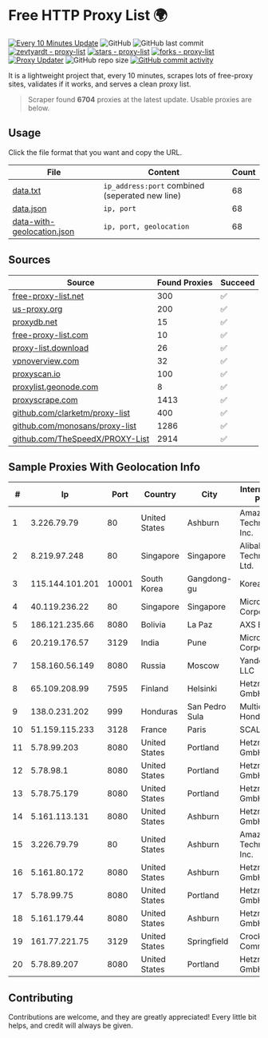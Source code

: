 
# Free HTTP Proxy List 🌍

[![Every 10 Minutes Update](https://github.com/mertguvencli/http-proxy-list/actions/workflows/main.yml/badge.svg?branch=main)](https://github.com/mertguvencli/http-proxy-list/actions/workflows/main.yml)
![GitHub](https://img.shields.io/github/license/mertguvencli/http-proxy-list)
![GitHub last commit](https://img.shields.io/github/last-commit/mertguvencli/http-proxy-list)
[![zevtyardt - proxy-list](https://img.shields.io/static/v1?label=zevtyardt&message=proxy-list&color=blue&logo=github)](https://github.com/zevtyardt/proxy-list "Go to GitHub repo")
[![stars - proxy-list](https://img.shields.io/github/stars/zevtyardt/proxy-list?style=social)](https://github.com/zevtyardt/proxy-list)
[![forks - proxy-list](https://img.shields.io/github/forks/zevtyardt/proxy-list?style=social)](https://github.com/zevtyardt/proxy-list)
[![Proxy Updater](https://github.com/zevtyardt/proxy-list/workflows/Proxy%20Updater/badge.svg)](https://github.com/zevtyardt/proxy-list/actions?query=workflow:"Proxy+Updater")
![GitHub repo size](https://img.shields.io/github/repo-size/zevtyardt/proxy-list)
[![GitHub commit activity](https://img.shields.io/github/commit-activity/m/zevtyardt/proxy-list?logo=commits)](https://github.com/zevtyardt/proxy-list/commits/main)

It is a lightweight project that, every 10 minutes, scrapes lots of free-proxy sites, validates if it works, and serves a clean proxy list.

> Scraper found **6704** proxies at the latest update. Usable proxies are below.

## Usage

Click the file format that you want and copy the URL.

|File|Content|Count|
|----|-------|-----|
|[data.txt](https://raw.githubusercontent.com/mertguvencli/http-proxy-list/main/proxy-list/data.txt)|`ip_address:port` combined (seperated new line)|68|
|[data.json](https://raw.githubusercontent.com/mertguvencli/http-proxy-list/main/proxy-list/data.json)|`ip, port`|68|
|[data-with-geolocation.json](https://raw.githubusercontent.com/mertguvencli/http-proxy-list/main/proxy-list/data-with-geolocation.json)|`ip, port, geolocation`|68|

## Sources

|Source|Found Proxies|Succeed|
|------|-------------|-------|
|[free-proxy-list.net](https://free-proxy-list.net)|300|✅|
|[us-proxy.org](https://www.us-proxy.org)|200|✅|
|[proxydb.net](http://proxydb.net)|15|✅|
|[free-proxy-list.com](https://free-proxy-list.com/?page=&port=&type%5B%5D=http&type%5B%5D=https&up_time=0&search=Search)|10|✅|
|[proxy-list.download](https://www.proxy-list.download/HTTP)|26|✅|
|[vpnoverview.com](https://vpnoverview.com/privacy/anonymous-browsing/free-proxy-servers)|32|✅|
|[proxyscan.io](https://www.proxyscan.io)|100|✅|
|[proxylist.geonode.com](https://proxylist.geonode.com/api/proxy-list?limit=300&page=1&sort_by=lastChecked&sort_type=desc&protocols=http,https)|8|✅|
|[proxyscrape.com](https://api.proxyscrape.com/v2/?request=displayproxies&protocol=http&timeout=10000&country=all&ssl=all&anonymity=all)|1413|✅|
|[github.com/clarketm/proxy-list](https://raw.githubusercontent.com/clarketm/proxy-list/master/proxy-list-raw.txt)|400|✅|
|[github.com/monosans/proxy-list](https://raw.githubusercontent.com/monosans/proxy-list/main/proxies/http.txt)|1286|✅|
|[github.com/TheSpeedX/PROXY-List](https://raw.githubusercontent.com/TheSpeedX/PROXY-List/master/http.txt)|2914|✅|


## Sample Proxies With Geolocation Info

|#|Ip|Port|Country|City|Internet Service Provider|
|-|--|----|-------|----|-------------------------|
|1|3.226.79.79|80|United States|Ashburn|Amazon Technologies Inc.|
|2|8.219.97.248|80|Singapore|Singapore|Alibaba (US) Technology Co., Ltd.|
|3|115.144.101.201|10001|South Korea|Gangdong-gu|Korea Telecom|
|4|40.119.236.22|80|Singapore|Singapore|Microsoft Corporation|
|5|186.121.235.66|8080|Bolivia|La Paz|AXS Bolivia S. A.|
|6|20.219.176.57|3129|India|Pune|Microsoft Corporation|
|7|158.160.56.149|8080|Russia|Moscow|Yandex.Cloud LLC|
|8|65.109.208.99|7595|Finland|Helsinki|Hetzner Online GmbH|
|9|138.0.231.202|999|Honduras|San Pedro Sula|Multicable De Honduras|
|10|51.159.115.233|3128|France|Paris|SCALEWAY|
|11|5.78.99.203|8080|United States|Portland|Hetzner Online GmbH|
|12|5.78.98.1|8080|United States|Portland|Hetzner Online GmbH|
|13|5.78.75.179|8080|United States|Portland|Hetzner Online GmbH|
|14|5.161.113.131|8080|United States|Ashburn|Hetzner Online GmbH|
|15|3.226.79.79|80|United States|Ashburn|Amazon Technologies Inc.|
|16|5.161.80.172|8080|United States|Ashburn|Hetzner Online GmbH|
|17|5.78.99.75|8080|United States|Portland|Hetzner Online GmbH|
|18|5.161.179.44|8080|United States|Ashburn|Hetzner Online GmbH|
|19|161.77.221.75|3129|United States|Springfield|Crocker Communications|
|20|5.78.89.207|8080|United States|Portland|Hetzner Online GmbH|



## Contributing

Contributions are welcome, and they are greatly appreciated! Every
little bit helps, and credit will always be given.

